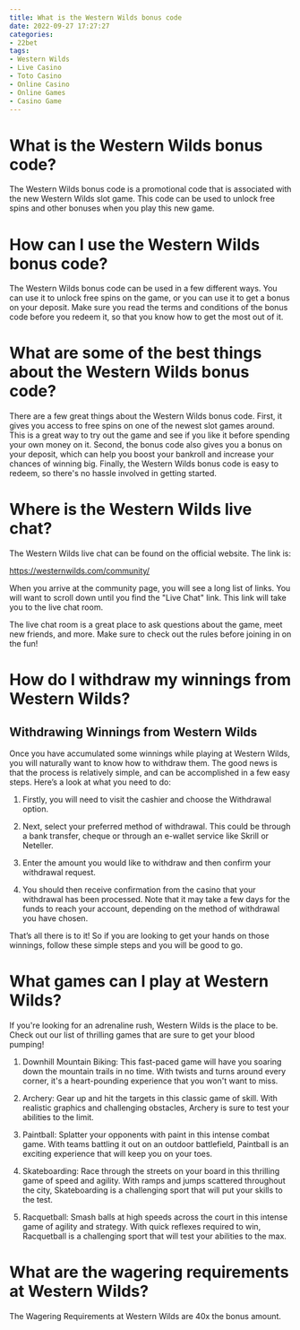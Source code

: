 ```yaml
---
title: What is the Western Wilds bonus code
date: 2022-09-27 17:27:27
categories:
- 22bet
tags:
- Western Wilds
- Live Casino
- Toto Casino
- Online Casino
- Online Games
- Casino Game
---
```



#  What is the Western Wilds bonus code?

The Western Wilds bonus code is a promotional code that is associated with the new Western Wilds slot game. This code can be used to unlock free spins and other bonuses when you play this new game.

# How can I use the Western Wilds bonus code?

The Western Wilds bonus code can be used in a few different ways. You can use it to unlock free spins on the game, or you can use it to get a bonus on your deposit. Make sure you read the terms and conditions of the bonus code before you redeem it, so that you know how to get the most out of it.

# What are some of the best things about the Western Wilds bonus code?

There are a few great things about the Western Wilds bonus code. First, it gives you access to free spins on one of the newest slot games around. This is a great way to try out the game and see if you like it before spending your own money on it. Second, the bonus code also gives you a bonus on your deposit, which can help you boost your bankroll and increase your chances of winning big. Finally, the Western Wilds bonus code is easy to redeem, so there's no hassle involved in getting started.

#  Where is the Western Wilds live chat?

The Western Wilds live chat can be found on the official website. The link is:

https://westernwilds.com/community/

When you arrive at the community page, you will see a long list of links. You will want to scroll down until you find the "Live Chat" link. This link will take you to the live chat room.

The live chat room is a great place to ask questions about the game, meet new friends, and more. Make sure to check out the rules before joining in on the fun!

#  How do I withdraw my winnings from Western Wilds?

## Withdrawing Winnings from Western Wilds

Once you have accumulated some winnings while playing at Western Wilds, you will naturally want to know how to withdraw them. The good news is that the process is relatively simple, and can be accomplished in a few easy steps. Here’s a look at what you need to do:

1. Firstly, you will need to visit the cashier and choose the Withdrawal option.

2. Next, select your preferred method of withdrawal. This could be through a bank transfer, cheque or through an e-wallet service like Skrill or Neteller.

3. Enter the amount you would like to withdraw and then confirm your withdrawal request.

4. You should then receive confirmation from the casino that your withdrawal has been processed. Note that it may take a few days for the funds to reach your account, depending on the method of withdrawal you have chosen.

That’s all there is to it! So if you are looking to get your hands on those winnings, follow these simple steps and you will be good to go.

#  What games can I play at Western Wilds?

If you're looking for an adrenaline rush, Western Wilds is the place to be. Check out our list of thrilling games that are sure to get your blood pumping!

1. Downhill Mountain Biking: This fast-paced game will have you soaring down the mountain trails in no time. With twists and turns around every corner, it's a heart-pounding experience that you won't want to miss.

2. Archery: Gear up and hit the targets in this classic game of skill. With realistic graphics and challenging obstacles, Archery is sure to test your abilities to the limit.

3. Paintball: Splatter your opponents with paint in this intense combat game. With teams battling it out on an outdoor battlefield, Paintball is an exciting experience that will keep you on your toes.

4. Skateboarding: Race through the streets on your board in this thrilling game of speed and agility. With ramps and jumps scattered throughout the city, Skateboarding is a challenging sport that will put your skills to the test.

5. Racquetball: Smash balls at high speeds across the court in this intense game of agility and strategy. With quick reflexes required to win, Racquetball is a challenging sport that will test your abilities to the max.

#  What are the wagering requirements at Western Wilds?

The Wagering Requirements at Western Wilds are 40x the bonus amount.